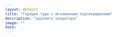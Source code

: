```yaml
---
layout: default
title: "Горящие туры с мгновенным подтверждением"
description: "крупного оператора"
image: ""
date: 
---
```


<div id="hot_b_all" style="width:100%;overflow:hidden;"></div>
